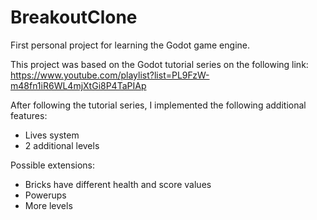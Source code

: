 # BreakoutClone
First personal project for learning the Godot game engine.

This project was based on the Godot tutorial series on the following link:<br>
https://www.youtube.com/playlist?list=PL9FzW-m48fn1iR6WL4mjXtGi8P4TaPIAp

After following the tutorial series, I implemented the following additional features:
<ul>
<li>Lives system</li>
<li>2 additional levels</li>
</ul>

Possible extensions:
<ul>
<li>Bricks have different health and score values</li>
<li>Powerups</li>
<li>More levels</li>
</ul>
